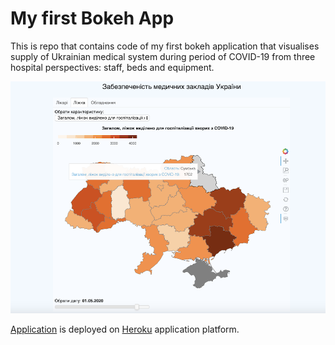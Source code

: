 # My first Bokeh App
This is repo that contains code of my first bokeh application that visualises 
supply of Ukrainian medical system during period of COVID-19 from three hospital perspectives: 
staff, beds and equipment.

![Application screen](ukr_supply/data/app_screen.png?raw=true "Application screen")

[Application](https://supply-ukr-hospitals.herokuapp.com/ukr_supply) is deployed on [Heroku](https://www.heroku.com/) application platform.

